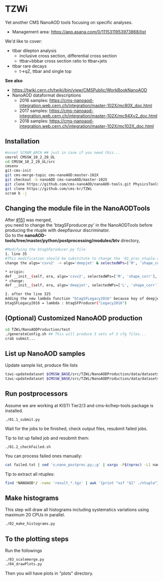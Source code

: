 # TZWi
Yet another CMS NanoAOD tools focusing on specific analyses.
  * Management area: https://app.asana.com/0/1115311953973868/list

We'd like to cover:

  * ttbar dilepton analysis
    * inclusive cross section, differential cross section
    * ttbar+bbbar cross section ratio to ttbar+jets
  * ttbar rare decays
    * t->qZ, ttbar and single top

**See also**
- https://twiki.cern.ch/twiki/bin/view/CMSPublic/WorkBookNanoAOD
- NanoAOD dataformat descriptions
  - 2016 samples: https://cms-nanoaod-integration.web.cern.ch/integration/master-102X/mc80X_doc.html
  - 2017 samples: https://cms-nanoaod-integration.web.cern.ch/integration/master-102X/mc94Xv2_doc.html
  - 2018 samples: https://cms-nanoaod-integration.web.cern.ch/integration/master-102X/mc102X_doc.html

## Installation
```bash
#unset SCRAM_ARCH ## just in case if you need this...
cmsrel CMSSW_10_2_20_UL
cd CMSSW_10_2_20_UL/src
cmsenv
git-cms-init
git cms-merge-topic cms-nanoAOD:master-102X
git checkout -b nanoAOD cms-nanoAOD/master-102X
git clone https://github.com/cms-nanoAOD/nanoAOD-tools.git PhysicsTools/NanoAODTools
git clone https://github.com/cms-kr/TZWi
scram b -j
```
## Changing the module file in the NanoAODTools
After [#151](https://github.com/cms-kr/TZWi/pull/151) was merged,   
you need to change the 'btagSFproducer.py' in the NanoAODTools before producing the ntuple with deepflavour discriminator.   
Go to the **nanoAOD-tools/tree/master/python/postprocessing/modules/btv** directory,
```bash
#Modifying the btagSFproducer.py file
1. line 35
#This modification should be substitute to change the '01_proc_ntuple.sh' or the 'btagWeightProducer.py' ASAP.
change the algo='csvv2' -> algo='deepjet' & selectedWPs=['M', 'shape_corr'] -> selectedWPs=['L', 'shape_corr']

* origin:
def __init__(self, era, algo='csvv2', selectedWPs=['M', 'shape_corr'], sfFileName=None, verbose=0, jesSystsForShape=["jes"]):
* change:
def __init__(self, era, algo='deepjet', selectedWPs=['L', 'shape_corr'], sfFileName=None, verbose=0, jesSystsForShape=["jes"]):

2. after the line 325
Adding the new lambda function "btagSFLegacy2016" because key of deepjet for 2016 name is "Legacy2016"
btagSFLegacy2016 = lambda : btagSFProducer("Legacy2016")

```

## (Optional) Customized NanoAOD production
```bash
cd TZWi/NanoAODProduction/test
./generateConfig.sh ## This will produce 3 sets of 3 cfg files...
crab submit...
```

## List up NanoAOD samples
Update sample list, produce file lists
```bash
tzwi-updatedataset $CMSSW_BASE/src/TZWi/NanoAODProduction/data/datasets/NanoAOD/2016/*.yaml
tzwi-updatedataset $CMSSW_BASE/src/TZWi/NanoAODProduction/data/datasets/NanoAOD/2017/*.yaml
```

## Run postprocessors

Assume we are working at KISTI Tier2/3 and cms-kr/hep-tools package is installed.
```
./01.1_submit.py
```

Wait for the jobs to be finished, check output files, resubmit failed jobs.

Tip to list up failed job and resubmit them:
```
./01.2_checkFailed.sh
```

You can process failed ones manually:
```bash
cat failed.txt | sed 's;nano_postproc.py;;g' | xargs -P$(nproc) -L1 nano_postproc.py
```

Tip to extract all ntuples:
```bash
find *NANOAOD*/ -name 'result_*.tgz' | awk '{print "xzf "$1" ./ntuple"}' | xargs -L1 -P$(nproc) tar
```

## Make histograms
This step will draw all histograms including systematics variations using maximum 20 CPUs in parallel.
```bash
./02_make_histograms.py
```

## To the plotting steps
Run the followings
```bash
./03_scalemerge.py
./04_drawPlots.py
```
Then you will have plots in "plots" directory.
